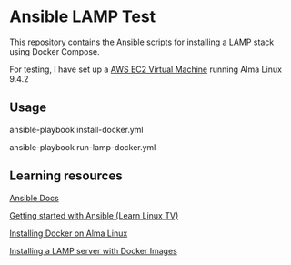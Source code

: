 # Ansible LAMP Test

This repository contains the Ansible scripts for installing a LAMP stack using Docker Compose.

For testing, I have set up a [AWS EC2 Virtual Machine](https://eu-central-1.console.aws.amazon.com/ec2/home?region=eu-central-1#InstanceDetails:instanceId=i-0200e46d3ff3f5aa6) running Alma Linux 9.4.2

## Usage
ansible-playbook install-docker.yml

ansible-playbook run-lamp-docker.yml

## Learning resources

[Ansible Docs](https://docs.ansible.com/)

[Getting started with Ansible (Learn Linux TV)](https://www.youtube.com/playlist?list=PLT98CRl2KxKEUHie1m24-wkyHpEsa4Y70)

[Installing Docker on Alma Linux](https://www.liquidweb.com/blog/install-docker-on-linux-almalinux/)

[Installing a LAMP server with Docker Images](https://medium.com/@mikez_dg/how-to-set-up-a-simple-lamp-server-with-docker-images-in-2023-9b0e24476ec6)
